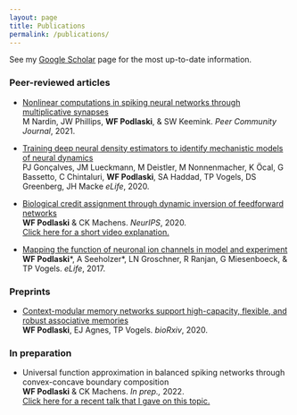```yaml
---
layout: page
title: Publications
permalink: /publications/
---
```


See my [Google Scholar](https://scholar.google.com/citations?user=37n2zf4AAAAJ&hl=en) page for the most up-to-date information.

### Peer-reviewed articles

- [Nonlinear computations in spiking neural networks through multiplicative synapses](https://peercommunityjournal.org/articles/10.24072/pcjournal.69/)\
M Nardin, JW Phillips, **WF Podlaski**, & SW Keemink. *Peer Community Journal*, 2021.

- [Training deep neural density estimators to identify mechanistic models of neural dynamics](https://elifesciences.org/articles/56261)\
PJ Gonçalves, JM Lueckmann, M Deistler, M Nonnenmacher, K Öcal, G Bassetto, C Chintaluri, **WF Podlaski**, SA Haddad, TP Vogels, DS Greenberg, JH Macke *eLife*, 2020.

- [Biological credit assignment through dynamic inversion of feedforward networks](https://proceedings.neurips.cc/paper/2020/hash/7261925973c9bf0a74d85ae968a57e5f-Abstract.html)\
**WF Podlaski** & CK Machens. *NeurIPS*, 2020.\
[Click here for a short video explanation.](https://slideslive.com/38936653)

- [Mapping the function of neuronal ion channels in model and experiment](https://elifesciences.org/articles/22152)\
**WF Podlaski**\*, A Seeholzer\*, LN Groschner, R Ranjan, G Miesenboeck, & TP Vogels. *eLife*, 2017.

### Preprints

- [Context-modular memory networks support high-capacity, flexible, and robust associative memories](https://www.biorxiv.org/content/10.1101/2020.01.08.898528v1.abstract)\
**WF Podlaski**, EJ Agnes, TP Vogels. *bioRxiv*, 2020.

### In preparation

- Universal function approximation in balanced spiking networks through convex-concave boundary composition\
**WF Podlaski** & CK Machens. *In prep.,* 2022.\
[Click here for a recent talk that I gave on this topic.](https://www.youtube.com/watch?v=irxtUINGMWM)
